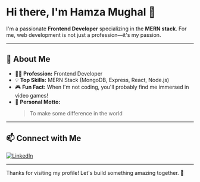 # Hi there, I'm Hamza Mughal 👋

I'm a passionate **Frontend Developer** specializing in the **MERN stack**. For me, web development is not just a profession—it's my passion.

---

## 🚀 About Me

- 🧑‍💻 **Profession:** Frontend Developer
- 💡 **Top Skills:** MERN Stack (MongoDB, Express, React, Node.js)
- 🎮 **Fun Fact:** When I'm not coding, you'll probably find me immersed in video games!
- 💬 **Personal Motto:**  
  > To make some difference in the world

---

## 📫 Connect with Me

<a href="https://www.linkedin.com/in/hmughal/" target="_blank" rel="noopener noreferrer">
  <img src="https://img.shields.io/badge/LinkedIn-blue?style=for-the-badge&logo=linkedin" alt="LinkedIn" />
</a>

---

Thanks for visiting my profile! Let's build something amazing together. 🚀
